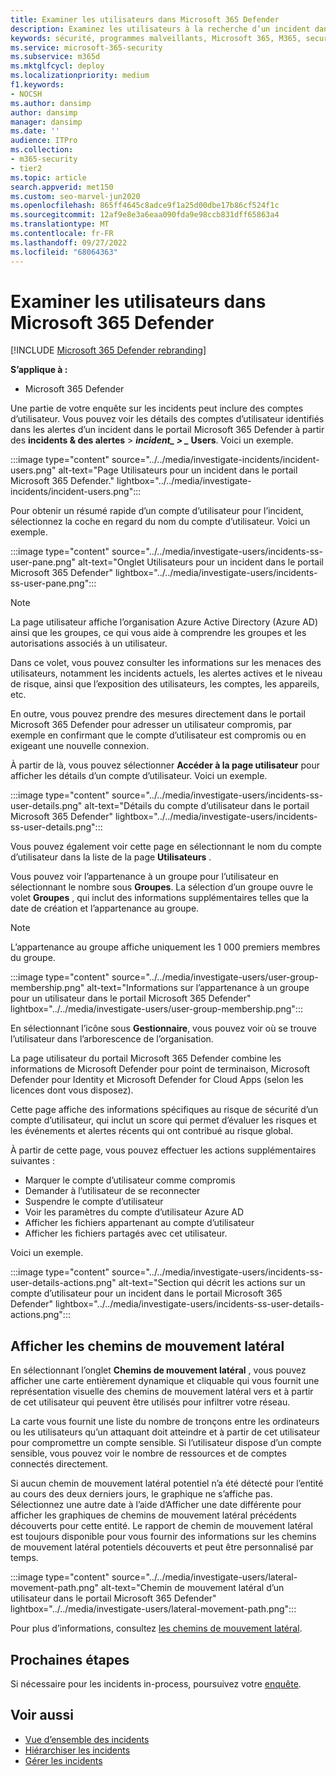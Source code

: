 ```yaml
---
title: Examiner les utilisateurs dans Microsoft 365 Defender
description: Examinez les utilisateurs à la recherche d’un incident dans le portail Microsoft 365 Defender.
keywords: sécurité, programmes malveillants, Microsoft 365, M365, security center, monitor, rapport, identités, données, appareils, applications, incident, analyse, réponse
ms.service: microsoft-365-security
ms.subservice: m365d
ms.mktglfcycl: deploy
ms.localizationpriority: medium
f1.keywords:
- NOCSH
ms.author: dansimp
author: dansimp
manager: dansimp
ms.date: ''
audience: ITPro
ms.collection:
- m365-security
- tier2
ms.topic: article
search.appverid: met150
ms.custom: seo-marvel-jun2020
ms.openlocfilehash: 865ff4645c8adce9f1a25d00dbe17b86cf524f1c
ms.sourcegitcommit: 12af9e8e3a6eaa090fda9e98ccb831dff65863a4
ms.translationtype: MT
ms.contentlocale: fr-FR
ms.lasthandoff: 09/27/2022
ms.locfileid: "68064363"
---
```

# <a name="investigate-users-in-microsoft-365-defender"></a>Examiner les utilisateurs dans Microsoft 365 Defender

[!INCLUDE [Microsoft 365 Defender rebranding](../includes/microsoft-defender.md)]

**S’applique à :**

- Microsoft 365 Defender

Une partie de votre enquête sur les incidents peut inclure des comptes d’utilisateur. Vous pouvez voir les détails des comptes d’utilisateur identifiés dans les alertes d’un incident dans le portail Microsoft 365 Defender à partir des **incidents & des alertes** \> **_incident_*_ \> _* Users**. Voici un exemple.

:::image type="content" source="../../media/investigate-incidents/incident-users.png" alt-text="Page Utilisateurs pour un incident dans le portail Microsoft 365 Defender." lightbox="../../media/investigate-incidents/incident-users.png":::

Pour obtenir un résumé rapide d’un compte d’utilisateur pour l’incident, sélectionnez la coche en regard du nom du compte d’utilisateur. Voici un exemple.

:::image type="content" source="../../media/investigate-users/incidents-ss-user-pane.png" alt-text="Onglet Utilisateurs pour un incident dans le portail Microsoft 365 Defender" lightbox="../../media/investigate-users/incidents-ss-user-pane.png":::

> [!NOTE]
> La page utilisateur affiche l’organisation Azure Active Directory (Azure AD) ainsi que les groupes, ce qui vous aide à comprendre les groupes et les autorisations associés à un utilisateur.

Dans ce volet, vous pouvez consulter les informations sur les menaces des utilisateurs, notamment les incidents actuels, les alertes actives et le niveau de risque, ainsi que l’exposition des utilisateurs, les comptes, les appareils, etc.

En outre, vous pouvez prendre des mesures directement dans le portail Microsoft 365 Defender pour adresser un utilisateur compromis, par exemple en confirmant que le compte d’utilisateur est compromis ou en exigeant une nouvelle connexion.

À partir de là, vous pouvez sélectionner **Accéder à la page utilisateur** pour afficher les détails d’un compte d’utilisateur. Voici un exemple.

:::image type="content" source="../../media/investigate-users/incidents-ss-user-details.png" alt-text="Détails du compte d’utilisateur dans le portail Microsoft 365 Defender" lightbox="../../media/investigate-users/incidents-ss-user-details.png":::

Vous pouvez également voir cette page en sélectionnant le nom du compte d’utilisateur dans la liste de la page **Utilisateurs** .

Vous pouvez voir l’appartenance à un groupe pour l’utilisateur en sélectionnant le nombre sous **Groupes**. La sélection d’un groupe ouvre le volet **Groupes** , qui inclut des informations supplémentaires telles que la date de création et l’appartenance au groupe.

> [!NOTE]
> L’appartenance au groupe affiche uniquement les 1 000 premiers membres du groupe.

:::image type="content" source="../../media/investigate-users/user-group-membership.png" alt-text="Informations sur l’appartenance à un groupe pour un utilisateur dans le portail Microsoft 365 Defender" lightbox="../../media/investigate-users/user-group-membership.png":::

En sélectionnant l’icône sous **Gestionnaire**, vous pouvez voir où se trouve l’utilisateur dans l’arborescence de l’organisation.

La page utilisateur du portail Microsoft 365 Defender combine les informations de Microsoft Defender pour point de terminaison, Microsoft Defender pour Identity et Microsoft Defender for Cloud Apps (selon les licences dont vous disposez).

Cette page affiche des informations spécifiques au risque de sécurité d’un compte d’utilisateur, qui inclut un score qui permet d’évaluer les risques et les événements et alertes récents qui ont contribué au risque global.

À partir de cette page, vous pouvez effectuer les actions supplémentaires suivantes :

- Marquer le compte d’utilisateur comme compromis
- Demander à l’utilisateur de se reconnecter
- Suspendre le compte d’utilisateur
- Voir les paramètres du compte d’utilisateur Azure AD
- Afficher les fichiers appartenant au compte d’utilisateur
- Afficher les fichiers partagés avec cet utilisateur.

Voici un exemple.

:::image type="content" source="../../media/investigate-users/incidents-ss-user-details-actions.png" alt-text="Section qui décrit les actions sur un compte d’utilisateur pour un incident dans le portail Microsoft 365 Defender" lightbox="../../media/investigate-users/incidents-ss-user-details-actions.png":::

## <a name="view-lateral-movement-paths"></a>Afficher les chemins de mouvement latéral

En sélectionnant l’onglet **Chemins de mouvement latéral** , vous pouvez afficher une carte entièrement dynamique et cliquable qui vous fournit une représentation visuelle des chemins de mouvement latéral vers et à partir de cet utilisateur qui peuvent être utilisés pour infiltrer votre réseau.

La carte vous fournit une liste du nombre de tronçons entre les ordinateurs ou les utilisateurs qu’un attaquant doit atteindre et à partir de cet utilisateur pour compromettre un compte sensible. Si l’utilisateur dispose d’un compte sensible, vous pouvez voir le nombre de ressources et de comptes connectés directement.

Si aucun chemin de mouvement latéral potentiel n’a été détecté pour l’entité au cours des deux derniers jours, le graphique ne s’affiche pas. Sélectionnez une autre date à l’aide d’Afficher une date différente pour afficher les graphiques de chemins de mouvement latéral précédents découverts pour cette entité. Le rapport de chemin de mouvement latéral est toujours disponible pour vous fournir des informations sur les chemins de mouvement latéral potentiels découverts et peut être personnalisé par temps.

:::image type="content" source="../../media/investigate-users/lateral-movement-path.png" alt-text="Chemin de mouvement latéral d’un utilisateur dans le portail Microsoft 365 Defender" lightbox="../../media/investigate-users/lateral-movement-path.png":::

Pour plus d’informations, consultez [les chemins de mouvement latéral](/defender-for-identity/use-case-lateral-movement-path).

## <a name="next-steps"></a>Prochaines étapes

Si nécessaire pour les incidents in-process, poursuivez votre [enquête](investigate-incidents.md).

## <a name="see-also"></a>Voir aussi

- [Vue d’ensemble des incidents](incidents-overview.md)
- [Hiérarchiser les incidents](incident-queue.md)
- [Gérer les incidents](manage-incidents.md)
